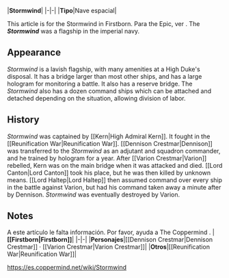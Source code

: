 |**Stormwind**|
|-|-|
|**Tipo**|Nave espacial|

This article is for the Stormwind in Firstborn. Para the Epic, ver .
The ***Stormwind*** was a flagship in the imperial navy.

## Appearance
*Stormwind* is a lavish flagship, with many amenities at a High Duke's disposal. It has a bridge larger than most other ships, and has a large hologram for monitoring a battle. It also has a reserve bridge. The *Stormwind* also has a dozen command ships which can be attached and detached depending on the situation, allowing division of labor.

## History
*Stormwind* was captained by [[Kern\|High Admiral Kern]]. It fought in the [[Reunification War\|Reunification War]]. [[Dennison Crestmar\|Dennison]] was transferred to the *Stormwind* as an adjutant and squadron commander, and he trained by hologram for a year. After [[Varion Crestmar\|Varion]] rebelled, Kern was on the main bridge when it was attacked and died. [[Lord Canton\|Lord Canton]] took his place, but he was then killed by unknown means. [[Lord Haltep\|Lord Haltep]] then assumed command over every ship in the battle against Varion, but had his command taken away a minute after by Dennison. *Stormwind* was eventually destroyed by Varion.

## Notes

A este artículo le falta información. Por favor, ayuda a The Coppermind .
|**[[Firstborn\|Firstborn]]**|
|-|-|
|**Personajes**|[[Dennison Crestmar\|Dennison Crestmar]] · [[Varion Crestmar\|Varion Crestmar]]|
|**Otros**|[[Reunification War\|Reunification War]]|



https://es.coppermind.net/wiki/Stormwind
